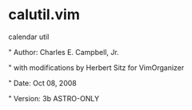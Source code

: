calutil.vim
===========

calendar util

" Author:  Charles E. Campbell, Jr.

" with modifications by Herbert Sitz for VimOrganizer

" Date:		Oct 08, 2008

" Version:	3b	ASTRO-ONLY
